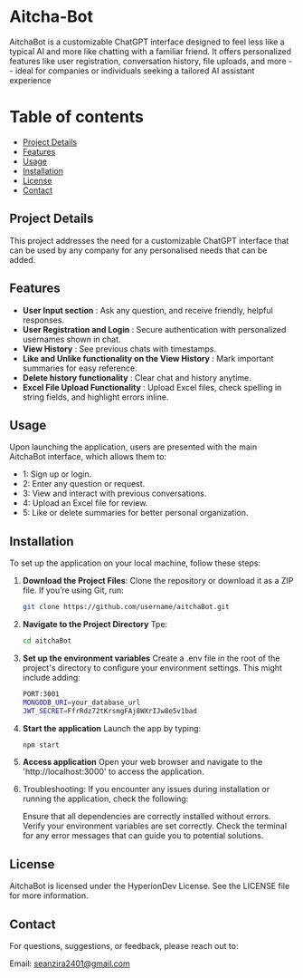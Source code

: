 # Aitcha-Bot

AitchaBot is a customizable ChatGPT interface designed to feel less like a typical AI and more like chatting with a familiar friend. It offers personalized features like user registration, conversation history, file uploads, and more -- ideal for companies or individuals seeking a tailored AI assistant experience 

# Table of contents
- [Project Details](#project-details)
- [Features](#features)
- [Usage](#usage)
- [Installation](#installation)
- [License](#license)
- [Contact](#contact)

## Project Details
This project addresses the need for a customizable ChatGPT interface that can be used by any company for any personalised needs that can be added. 

## Features
- **User Input section** : Ask any question, and receive friendly, helpful responses.
- **User Registration and Login** : Secure authentication with personalized usernames shown in chat.
- **View History** : See previous chats with timestamps.
- **Like and Unlike functionality on the View History** : Mark important summaries for easy reference.
- **Delete history functionality** : Clear chat and history anytime.
- **Excel File Upload Functionality** : Upload Excel files, check spelling in string fields, and highlight errors inline.

## Usage 
Upon launching the application, users are presented with the main AitchaBot interface, which allows them to:

- 1: Sign up or login.
- 2: Enter any question or request.
- 3: View and interact with previous conversations.
- 4: Upload an Excel file for review.
- 5: Like or delete summaries for better personal organization.

## Installation
To set up the application on your local machine, follow these steps:

1. **Download the Project Files**: 
   Clone the repository or download it as a ZIP file. If you’re using Git, run:
   ```bash
   git clone https://github.com/username/aitchaBot.git
2. **Navigate to the Project Directory**
   Tpe: 
   ```bash
   cd aitchaBot
3. **Set up the environment variables**
   Create a .env file in the root of the project's directory to configure your        environment settings. This might include adding:
   ```bash
   PORT:3001
   MONGODB_URI=your_database_url
   JWT_SECRET=FfrRdz72tKrsmgFAj8WXrIJw8e5v1bad
4. **Start the application**
   Launch the app by typing:
   ```bash
   npm start
5. **Access application**
   Open your web browser and navigate to the 'http://localhost:3000' to access      the application.
6. Troubleshooting: If you encounter any issues during installation or running      the application, check the following:

   Ensure that all dependencies are correctly installed without errors.
   Verify your environment variables are set correctly.
   Check the terminal for any error messages that can guide you to potential 
   solutions.

## License
AitchaBot is licensed under the HyperionDev License. See the LICENSE file for more information.

## Contact
For questions, suggestions, or feedback, please reach out to:

Email: seanzira2401@gmail.com
